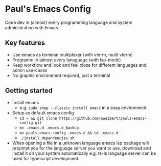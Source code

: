 # Paul's Emacs Config

Code dev in (almost) every programming language and system administration with Emacs. 

## Key features
- Use emacs as terminal multiplexer (with vterm, multi vterm)
- Programm in almost every lanaguage (with lsp-mode)
- Keep workflow and look and feel close for different languages and admin use-cases
- No graphic environment required, just a terminal

## Getting started
- Install emacs
  - e.g. `sudo snap --classic install emacs` in a snap environment
- Setup as default emacs config
  - `cd ~ && git clone https://github.com/pweibert/pauls-emacs-config.git`
  - `mv .emacs.d .emacs.d_backup`
  - `mv pauls-emacs-config .emacs.d && cd .emacs.d`
  - `./install_dependencies.sh`
- When opening a file in a unknown language emacs lsp package will propmpt you for the language server you want to use, download and install it on your system automatically e.g. ts-ls language server can be used for typescript development.    
